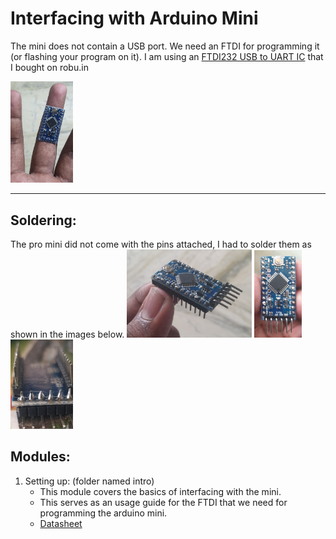 # Interfacing with Arduino Mini

The mini does not contain a USB port. We need an FTDI for programming it (or flashing your program on it). I am using an [FTDI232 USB to UART IC](https://robu.in/product/ft232rl-usb-to-ttl-5v-3-3v-download-cable-to-serial-adapter-module-for-arduino/) that I bought on robu.in

<img src="./images/mini.jpg" alt="Scale" width="100"/>

***

## Soldering:

The pro mini did not come with the pins attached, I had to solder them as shown in the images below.
<img src="./images/solder1.jpg" alt="drawing" width="200"/>
<img src="./images/solder2.jpg" alt="drawing" width="76"/>
<img src="./images/solder3.jpg" alt="drawing" width="100"/>

## Modules:

1. Setting up: (folder named intro)
    * This module covers the basics of interfacing with the mini.
    * This serves as an usage guide for the FTDI that we need for programming the arduino mini.
    * [Datasheet](http://www.ftdichip.com/Support/Documents/DataSheets/ICs/DS_FT232R.pdf)
